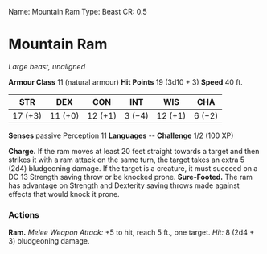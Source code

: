 Name: Mountain Ram
Type: Beast
CR: 0.5

# Mountain Ram
_Large beast, unaligned_

**Armour Class** 11 (natural armour)
**Hit Points** 19 (3d10 + 3)
**Speed** 40 ft.

| STR     | DEX     | CON     | INT     | WIS     | CHA     |
|---------|---------|---------|---------|---------|---------|
| 17 (+3) | 11 (+0) | 12 (+1) | 3 (−4)  | 12 (+1) | 6 (−2)  |  

**Senses** passive Perception 11
**Languages** --
**Challenge** 1/2 (100 XP)

**Charge.** If the ram moves at least 20 feet straight towards a target and then strikes it with a ram attack on the same turn, the target takes an extra 5 (2d4) bludgeoning damage. If the target is a creature, it must succeed on a DC 13 Strength saving throw or be knocked prone.
**Sure-Footed.** The ram has advantage on Strength and Dexterity saving throws made against effects that would knock it prone.

### Actions 
**Ram.** _Melee Weapon Attack:_ +5 to hit, reach 5 ft., one target. _Hit:_ 8 (2d4 + 3) bludgeoning damage.